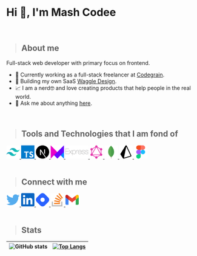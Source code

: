<!-- HEADING -->

# Hi 👋, I'm Mash Codee
<br/>

> ## About me

Full-stack web developer with primary focus on frontend.

- 💼 Currently working as a full-stack freelancer at [Codegrain](https://codegra.in).
- 💪 Building my own SaaS [Waggle Design](https://waggledesign.com).
- 📈 I am a nerd🤓 and love creating products that help people in the real world.
- 💬 Ask me about anything [here](https://github.com/themashcodee/themashcodee/issues).

<br/>

> ## Tools and Technologies that I am fond of

<!-- BASIC -->
<a href="https://tailwindcss.com/">
<img height="35" src="./images/tailwindcss.svg"/>
</a>
<!-- <a href="https://sass-lang.com/">
<img height="35" src="./images/sass.svg"/>
</a>
<a href="https://postcss.org/">
<img height="35" src="./images/postcss.svg"/>
</a> -->
<!-- <a href="https://www.w3schools.com/js">
<img height="35" src="./images/javascript.svg"/>
</a> -->
<a href="https://www.typescriptlang.org">
<img height="35" src="./images/typescript.svg"/>
</a>
<!-- <a href="https://www.json.org/json-en.html">
<img height="35" src="./images/json.svg"/>
</a> -->

<!-- FRONTEND -->
<!-- <a href="https://reactjs.org">
<img height="35" src="./images/react.svg"/>
</a> -->
<a href="https://nextjs.org">
<img height="35" src="./images/nextjs.svg"/>
</a>
<a href="https://www.framer.com/motion">
<img height="35" src="./images/framermotion.svg"/>
</a>
<!-- <a href="https://web.dev/progressive-web-apps">
<img height="35" src="./images/pwa.svg"/>
</a>
<a href="https://razorpay.com/">
<img height="35" src="./images/razorpay.svg"/>
</a> -->
<!-- <a href="https://www.apollographql.com/">
<img height="35" src="./images/apollo.svg"/>
</a>
<a href="https://redux.js.org/">
<img height="35" src="./images/redux.svg"/>
</a> -->

<!-- BACKEND -->
<!-- <a href="https://nodejs.org/en/">
<img height="35" src="./images/nodejs.svg"/>
</a> -->
<a href="https://expressjs.com/">
<img height="35" src="./images/express.svg"/>
</a>
<!-- <a href="https://socket.io/">
<img height="35" src="./images/socketio.svg"/>
</a> -->
<a href="https://graphql.org/">
<img height="35" src="./images/graphql.svg"/>
</a>

<!-- DATABASES -->
<!-- <a href="https://www.postgresql.org/">
<img height="35" src="./images/postgresql.svg"/>
</a> -->
<a href="https://www.mongodb.com/">
<img height="35" src="./images/mongodb.svg"/>
</a>
<!-- <a href="https://redis.io/">
<img height="35" src="./images/redis.svg"/>
</a> -->
<a href="https://www.prisma.io/">
<img height="35" src="./images/prisma.svg"/>
</a>
<!-- <a href="https://strapi.io/">
<img height="35" src="./images/strapi.svg"/>
</a> -->

<!-- HOSTING -->
<!-- <a href="https://www.heroku.com/">
<img height="35" src="./images/heroku.svg"/>
</a>
<a href="https://supabase.io/">
<img height="35" src="./images/supabase.svg"/>
</a>
<a href="https://www.netlify.com/">
<img height="35" src="./images/netlify.svg"/>
</a>
<a href="https://vercel.com/">
<img height="35" src="./images/vercel.svg"/>
</a> -->

<!-- TOOLS -->
<!-- <a href="https://git-scm.com/">
<img height="35" src="./images/git.svg"/>
</a> -->
<a href="https://www.figma.com/">
<img height="35" src="./images/figma.svg"/>
</a>
<!-- <a href="https://www.postman.com/">
<img height="35" src="./images/postman.svg"/>
</a> -->

<br/>
<br/>

> ## Connect with me

<a href="https://twitter.com/themashcodee">
<img height="35" src="./images/twitter.svg"/>
</a>
<a href="https://www.linkedin.com/in/themashcodee">
<img height="35" src="./images/linkedin.svg"/>
</a>

<a href="https://hashnode.com/@themashcodee">
<img height="35" src="./images/hashnode.svg"/>
</a>
<a href="https://stackoverflow.com/users/15689272/themashcodee">
<img height="35" src="./images/stackoverflow.svg"/>
</a>
<a href="mailto:codeemash@gmail.com">
<img height="35" src="./images/gmail.svg"/>
</a>
<br/>
<br/>

> ## Stats

| ![GitHub stats](https://github-readme-stats.vercel.app/api?username=themashcodee&count_private=true&show_icons=true&hide_border=true) | [![Top Langs](https://github-readme-stats.vercel.app/api/top-langs/?username=themashcodee&layout=compact&hide_border=true)](https://github.com/themashcodee/github-readme-stats) |
| ------------- | ------------- |
